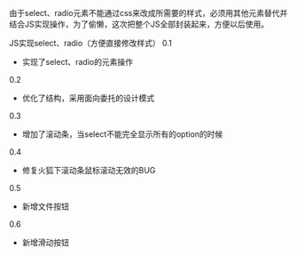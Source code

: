 由于select、radio元素不能通过css来改成所需要的样式，必须用其他元素替代并结合JS实现操作，为了偷懒，这次把整个JS全部封装起来，方便以后使用。

JS实现select、radio（方便直接修改样式）
0.1
- 实现了select、radio的元素操作

0.2
- 优化了结构，采用面向委托的设计模式

0.3
- 增加了滚动条，当select不能完全显示所有的option的时候

0.4
- 修复火狐下滚动条鼠标滚动无效的BUG

0.5
- 新增文件按钮

0.6
- 新增滑动按钮